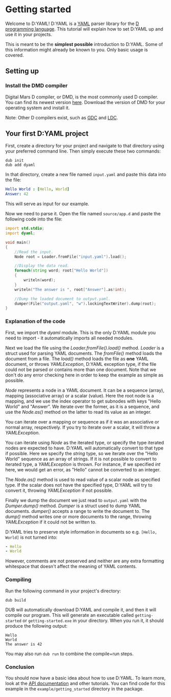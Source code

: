 # Getting started

Welcome to D:YAML\! D:YAML is a
[YAML](http://en.wikipedia.org/wiki/YAML) parser library for the [D
programming language](http://dlang.org). This tutorial will explain how
to set D:YAML up and use it in your projects.

This is meant to be the **simplest possible** introduction to D:YAML.
Some of this information might already be known to you. Only basic usage
is covered.

## Setting up

### Install the DMD compiler

Digital Mars D compiler, or DMD, is the most commonly used D compiler.
You can find its newest version [here](http://dlang.org/download.html).
Download the version of DMD for your operating system and install it.

Note: Other D compilers exist, such as [GDC](http://gdcproject.org/) and
[LDC](https://github.com/ldc-developers/ldc).

## Your first D:YAML project

First, create a directory for your project and navigate to that directory
using your preferred command line. Then simply execute these two commands:

    dub init
    dub add dyaml

In that directory, create a new file named `input.yaml` and paste this data
into the file:

```YAML
Hello World : [Hello, World]
Answer: 42
```

This will serve as input for our example.

Now we need to parse it. Open the file named `source/app.d` and paste the
following code into the file:

```D
import std.stdio;
import dyaml;

void main()
{
    //Read the input.
    Node root = Loader.fromFile("input.yaml").load();

    //Display the data read.
    foreach(string word; root["Hello World"])
    {
        writeln(word);
    }
    writeln("The answer is ", root["Answer"].as!int);

    //Dump the loaded document to output.yaml.
    dumper(File("output.yaml", "w").lockingTextWriter).dump(root);
}
```

### Explanation of the code

First, we import the *dyaml* module. This is the only D:YAML module
you need to import - it automatically imports all needed modules.

Next we load the file using the *Loader.fromFile().load()* method. *Loader* is a
struct used for parsing YAML documents. The *fromFile()* method loads the
document from a file. The *load()* method loads the
file as **one** YAML document, or throws *YAMLException*, D:YAML
exception type, if the file could not be parsed or contains more than
one document. Note that we don't do any error checking here in order to
keep the example as simple as possible.

*Node* represents a node in a YAML document. It can be a sequence
(array), mapping (associative array) or a scalar (value). Here the root
node is a mapping, and we use the index operator to get subnodes with
keys "Hello World" and "Answer". We iterate over the former, as it is a
sequence, and use the *Node.as()* method on the latter to read its value
as an integer.

You can iterate over a mapping or sequence as if it was an associative
or normal array, respectively. If you try to iterate over a scalar, it
will throw a *YAMLException*.

You can iterate using *Node* as the iterated type, or specify the type
iterated nodes are expected to have. D:YAML will automatically convert
to that type if possible. Here we specify the *string* type, so we
iterate over the "Hello World" sequence as an array of strings. If it is
not possible to convert to iterated type, a *YAMLException* is thrown.
For instance, if we specified *int* here, we would get an error, as
"Hello" cannot be converted to an integer.

The *Node.as()* method is used to read value of a scalar node as
specified type. If the scalar does not have the specified type, D:YAML
will try to convert it, throwing *YAMLException* if not possible.

Finally we dump the document we just read to `output.yaml` with the
*Dumper.dump()* method. *Dumper* is a struct used to dump YAML
documents. *dumper()* accepts a range to write the document to.
The *dump()* method writes one or more documents to the range,
throwing *YAMLException* if it could not be written to.

D:YAML tries to preserve style information in documents so e.g. `[Hello,
World]` is not turned into:

```YAML
- Hello
- World
```

However, comments are not preserved and neither are any extra formatting
whitespace that doesn't affect the meaning of YAML contents.

### Compiling

Run the following command in your project's directory:

    dub build

DUB will automatically download D:YAML and compile it, and then it
will compile our program. This will generate an executable called
`getting-started` or `getting-started.exe` in your directory. When you
run it, it should produce the following output:

    Hello
    World
    The answer is 42

You may also run ```dub run``` to combine the compile+run steps.

### Conclusion

You should now have a basic idea about how to use D:YAML. To learn more,
look at the [API documentation](https://dyaml.dpldocs.info/dyaml.html) and other tutorials.
You can find code for this example in the `example/getting_started`
directory in the package.
